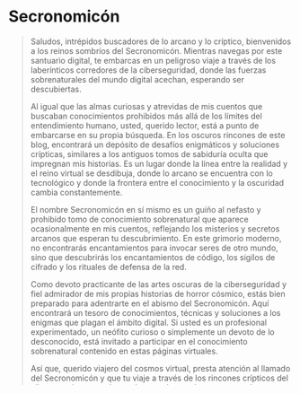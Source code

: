 # Secronomicón

> Saludos, intrépidos buscadores de lo arcano y lo críptico, bienvenidos a los reinos sombríos del Secronomicón. Mientras navegas por este santuario digital, te embarcas en un peligroso viaje a través de los laberínticos corredores de la ciberseguridad, donde las fuerzas sobrenaturales del mundo digital acechan, esperando ser descubiertas.
> 
> Al igual que las almas curiosas y atrevidas de mis cuentos que buscaban conocimientos prohibidos más allá de los límites del entendimiento humano, usted, querido lector, está a punto de embarcarse en su propia búsqueda. En los oscuros rincones de este blog, encontrará un depósito de desafíos enigmáticos y soluciones crípticas, similares a los antiguos tomos de sabiduría oculta que impregnan mis historias. Es un lugar donde la línea entre la realidad y el reino virtual se desdibuja, donde lo arcano se encuentra con lo tecnológico y donde la frontera entre el conocimiento y la oscuridad cambia constantemente.
> 
> El nombre Secronomicón en sí mismo es un guiño al nefasto y prohibido tomo de conocimiento sobrenatural que aparece ocasionalmente en mis cuentos, reflejando los misterios y secretos arcanos que esperan tu descubrimiento. En este grimorio moderno, no encontrarás encantamientos para invocar seres de otro mundo, sino que descubrirás los encantamientos de código, los sigilos de cifrado y los rituales de defensa de la red.
>
> Como devoto practicante de las artes oscuras de la ciberseguridad y fiel admirador de mis propias historias de horror cósmico, estás bien preparado para adentrarte en el abismo del Secronomicón. Aquí encontrará un tesoro de conocimientos, técnicas y soluciones a los enigmas que plagan el ámbito digital. Si usted es un profesional experimentado, un neófito curioso o simplemente un devoto de lo desconocido, está invitado a participar en el conocimiento sobrenatural contenido en estas páginas virtuales.
> 
> Así que, querido viajero del cosmos virtual, presta atención al llamado del Secronomicón y que tu viaje a través de los rincones crípticos del ciberespacio sea esclarecedor y esté envuelto en un aura de temor indescriptible. En este ámbito, como en mis cuentos, la frontera entre lo que se sabe y lo que permanece oculto es siempre frágil, y la búsqueda del conocimiento puede tener un precio tan enigmático como los secretos que revela.
>
> Howard GPT Lovecraft.
